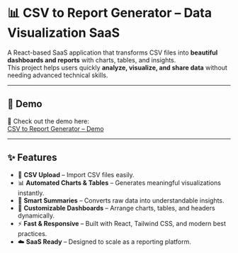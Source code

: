 # 📊 CSV to Report Generator – Data Visualization SaaS  

A React-based SaaS application that transforms CSV files into **beautiful dashboards and reports** with charts, tables, and insights.  
This project helps users quickly **analyze, visualize, and share data** without needing advanced technical skills.  

---

## 🚀 Demo  
🎥 Check out the demo here:  
[CSV to Report Generator – Demo](./public/videos/reportify-480.mov)  

---

## ✨ Features  

- 📂 **CSV Upload** – Import CSV files easily.  
- 📊 **Automated Charts & Tables** – Generates meaningful visualizations instantly.  
- 📝 **Smart Summaries** – Converts raw data into understandable insights.  
- 🎨 **Customizable Dashboards** – Arrange charts, tables, and headers dynamically.  
- ⚡ **Fast & Responsive** – Built with React, Tailwind CSS, and modern best practices.  
- ☁️ **SaaS Ready** – Designed to scale as a reporting platform.  

